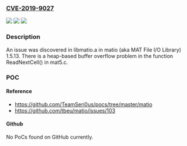 ### [CVE-2019-9027](https://cve.mitre.org/cgi-bin/cvename.cgi?name=CVE-2019-9027)
![](https://img.shields.io/static/v1?label=Product&message=n%2Fa&color=blue)
![](https://img.shields.io/static/v1?label=Version&message=n%2Fa&color=blue)
![](https://img.shields.io/static/v1?label=Vulnerability&message=n%2Fa&color=brighgreen)

### Description

An issue was discovered in libmatio.a in matio (aka MAT File I/O Library) 1.5.13. There is a heap-based buffer overflow problem in the function ReadNextCell() in mat5.c.

### POC

#### Reference
- https://github.com/TeamSeri0us/pocs/tree/master/matio
- https://github.com/tbeu/matio/issues/103

#### Github
No PoCs found on GitHub currently.

